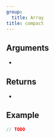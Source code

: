 ```yaml
---
group:
  title: Array
title: compact
---
```


>

## Arguments

-

## Returns

-

## Example

```ts
// TODO
```
